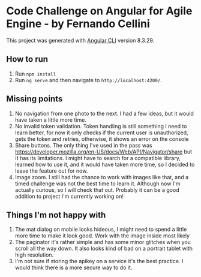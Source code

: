 # Code Challenge on Angular for Agile Engine - by Fernando Cellini


This project was generated with [Angular CLI](https://github.com/angular/angular-cli) version 8.3.29.
## How to run 
1. Run `npm install`
2. Run `ng serve` and then navigate to `http://localhost:4200/`.

## Missing points
1. No navigation from one photo to the next. I had a few ideas, but it would have taken a little more time.
2. No invalid token validation. Token handling is still something I need to learn better, for now it only checks if the current user is unauthorized, gets the token and retries, otherwise, it shows an error on the console
3. Share buttons. The only thing I've used in the pass was https://developer.mozilla.org/en-US/docs/Web/API/Navigator/share but It has its limitations. I might have to search for a compatible library, learned how to use it, and it would have taken more time, so I decided to leave the feature out for now.
4. Image zoom. I still had the chance to work with images like that, and a timed challenge was not the best time to learn it. Although now I'm actually curious, so I will check that out. Probably it can be a good addition to project I'm currently working on!

## Things I'm not happy with
1. The mat dialog on mobile looks hideous, I might need to spend a little more time to make it look good. Work with the image inside most likely
2. The paginator it's rather simple and has some minor glitches when you scroll all the way down. It also looks kind of bad on a portrait tablet with high resolution.
3. I'm not sure if storing the apikey on a service it's the best practice. I would think there is a more secure way to do it.

